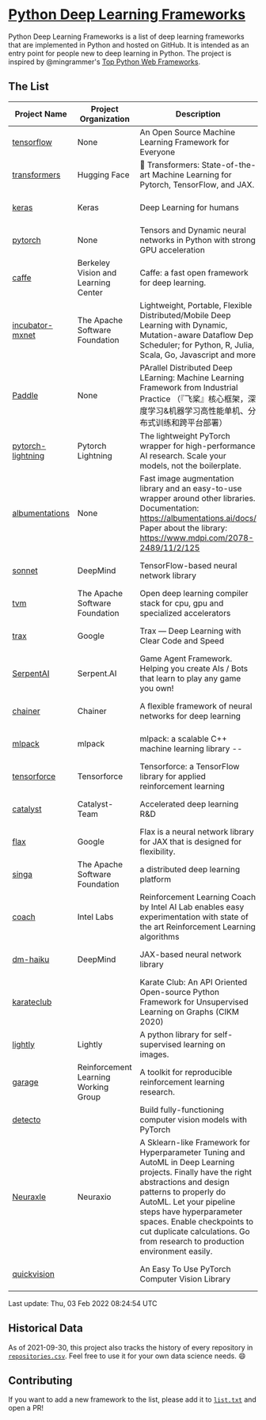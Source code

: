 # [Python Deep Learning Frameworks](https://www.github.com/shimst3r/python-deep-learning-frameworks)

Python Deep Learning Frameworks is a list of deep learning frameworks that are implemented in Python and hosted on GitHub. It is intended as an entry point for people new to deep learning in Python. The project is inspired by @mingrammer's [Top Python Web Frameworks](https://github.com/mingrammer/python-web-framework-stars).

## The List

| Project Name | Project Organization | Description | Stars | Forks | Open Issues | Last Commit |
| ------------ | -------------------- | ----------- | ----: | ----: | ----------: | ----------- |
| [tensorflow](https://tensorflow.org) | None | An Open Source Machine Learning Framework for Everyone | 162613 | 86277 | 2529 | 0 day(s) ago |
| [transformers](https://huggingface.co/transformers) | Hugging Face | 🤗 Transformers: State-of-the-art Machine Learning for Pytorch, TensorFlow, and JAX. | 57648 | 13630 | 445 | 0 day(s) ago |
| [keras](http://keras.io/) | Keras | Deep Learning for humans | 53869 | 18981 | 263 | 0 day(s) ago |
| [pytorch](https://pytorch.org) | None | Tensors and Dynamic neural networks in Python with strong GPU acceleration | 53783 | 14855 | 11200 | 0 day(s) ago |
| [caffe](http://caffe.berkeleyvision.org/) | Berkeley Vision and Learning Center | Caffe: a fast open framework for deep learning. | 32225 | 18939 | 1178 | 0 day(s) ago |
| [incubator-mxnet](https://mxnet.apache.org) | The Apache Software Foundation | Lightweight, Portable, Flexible Distributed/Mobile Deep Learning with Dynamic, Mutation-aware Dataflow Dep Scheduler; for Python, R, Julia, Scala, Go, Javascript and more | 19842 | 6889 | 1971 | 0 day(s) ago |
| [Paddle](http://www.paddlepaddle.org/) | None | PArallel Distributed Deep LEarning: Machine Learning Framework from Industrial Practice （『飞桨』核心框架，深度学习&机器学习高性能单机、分布式训练和跨平台部署） | 17531 | 4266 | 2780 | 0 day(s) ago |
| [pytorch-lightning](https://pytorchlightning.ai) | Pytorch Lightning | The lightweight PyTorch wrapper for high-performance AI research. Scale your models, not the boilerplate. | 17229 | 2146 | 488 | 0 day(s) ago |
| [albumentations](https://albumentations.ai) | None | Fast image augmentation library and an easy-to-use wrapper around other libraries. Documentation:  https://albumentations.ai/docs/ Paper about the library: https://www.mdpi.com/2078-2489/11/2/125 | 9600 | 1232 | 260 | 0 day(s) ago |
| [sonnet](https://sonnet.dev/) | DeepMind | TensorFlow-based neural network library | 9180 | 1308 | 24 | 0 day(s) ago |
| [tvm](https://tvm.apache.org/) | The Apache Software Foundation | Open deep learning compiler stack for cpu, gpu and specialized accelerators | 7658 | 2375 | 333 | 0 day(s) ago |
| [trax](https://github.com/google/trax) | Google | Trax — Deep Learning with Clear Code and Speed | 6742 | 691 | 89 | 1 day(s) ago |
| [SerpentAI](http://serpent.ai) | Serpent.AI | Game Agent Framework. Helping you create AIs / Bots that learn to play any game you own! | 6152 | 724 | 2 | 0 day(s) ago |
| [chainer](https://chainer.org) | Chainer | A flexible framework of neural networks for deep learning | 5661 | 1379 | 9 | 1 day(s) ago |
| [mlpack](https://www.mlpack.org/) | mlpack | mlpack: a scalable C++ machine learning library --  | 3904 | 1406 | 77 | 0 day(s) ago |
| [tensorforce](https://github.com/tensorforce/tensorforce) | Tensorforce | Tensorforce: a TensorFlow library for applied reinforcement learning | 3084 | 514 | 4 | 0 day(s) ago |
| [catalyst](https://catalyst-team.com) | Catalyst-Team | Accelerated deep learning R&D | 2828 | 351 | 6 | 1 day(s) ago |
| [flax](https://github.com/google/flax) | Google | Flax is a neural network library for JAX that is designed for flexibility. | 2608 | 296 | 181 | 1 day(s) ago |
| [singa](https://github.com/apache/singa) | The Apache Software Foundation | a distributed deep learning platform | 2519 | 802 | 39 | 2 day(s) ago |
| [coach](https://intellabs.github.io/coach/) | Intel Labs | Reinforcement Learning Coach by Intel AI Lab enables easy experimentation with state of the art Reinforcement Learning algorithms | 2104 | 423 | 87 | 3 day(s) ago |
| [dm-haiku](https://dm-haiku.readthedocs.io) | DeepMind | JAX-based neural network library | 1698 | 128 | 36 | 0 day(s) ago |
| [karateclub](https://karateclub.readthedocs.io) |  | Karate Club: An API Oriented Open-source Python Framework for Unsupervised Learning on Graphs (CIKM 2020) | 1506 | 182 | 1 | 2 day(s) ago |
| [lightly](https://github.com/lightly-ai/lightly) | Lightly | A python library for self-supervised learning on images. | 1443 | 98 | 67 | 0 day(s) ago |
| [garage](https://github.com/rlworkgroup/garage) | Reinforcement Learning Working Group | A toolkit for reproducible reinforcement learning research. | 1390 | 246 | 221 | 4 day(s) ago |
| [detecto](https://detecto.readthedocs.io/) |  | Build fully-functioning computer vision models with PyTorch | 532 | 88 | 25 | 1 day(s) ago |
| [Neuraxle](https://www.neuraxle.org/) | Neuraxio | A Sklearn-like Framework for Hyperparameter Tuning and AutoML in Deep Learning projects. Finally have the right abstractions and design patterns to properly do AutoML. Let your pipeline steps have hyperparameter spaces. Enable checkpoints to cut duplicate calculations. Go from research to production environment easily. | 495 | 53 | 115 | 1 day(s) ago |
| [quickvision](https://github.com/oke-aditya/quickvision) |  | An Easy To Use PyTorch Computer Vision Library | 46 | 4 | 19 | 50 day(s) ago |

Last update: Thu, 03 Feb 2022 08:24:54 UTC

## Historical Data

As of 2021-09-30, this project also tracks the history of every repository in [`repositories.csv`](./repositories.csv). Feel free to use it for your own data science needs. :smile:

## Contributing

If you want to add a new framework to the list, please add it to [`list.txt`](./python-deep-learning-frameworks/list.txt) and open a PR!
